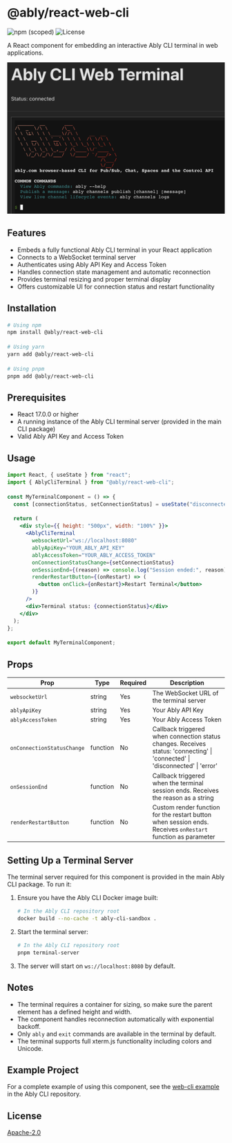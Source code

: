 # @ably/react-web-cli

![npm (scoped)](https://img.shields.io/npm/v/@ably/react-web-cli)
![License](https://img.shields.io/github/license/ably/cli)

A React component for embedding an interactive Ably CLI terminal in web applications.

![Ably Web CLI demo screenshot](assets/ably-web-cli-demo-screenshot.png)

## Features

- Embeds a fully functional Ably CLI terminal in your React application
- Connects to a WebSocket terminal server
- Authenticates using Ably API Key and Access Token
- Handles connection state management and automatic reconnection
- Provides terminal resizing and proper terminal display
- Offers customizable UI for connection status and restart functionality

## Installation

```bash
# Using npm
npm install @ably/react-web-cli

# Using yarn
yarn add @ably/react-web-cli

# Using pnpm
pnpm add @ably/react-web-cli
```

## Prerequisites

- React 17.0.0 or higher
- A running instance of the Ably CLI terminal server (provided in the main CLI package)
- Valid Ably API Key and Access Token

## Usage

```jsx
import React, { useState } from "react";
import { AblyCliTerminal } from "@ably/react-web-cli";

const MyTerminalComponent = () => {
  const [connectionStatus, setConnectionStatus] = useState("disconnected");

  return (
    <div style={{ height: "500px", width: "100%" }}>
      <AblyCliTerminal
        websocketUrl="ws://localhost:8080"
        ablyApiKey="YOUR_ABLY_API_KEY"
        ablyAccessToken="YOUR_ABLY_ACCESS_TOKEN"
        onConnectionStatusChange={setConnectionStatus}
        onSessionEnd={(reason) => console.log("Session ended:", reason)}
        renderRestartButton={(onRestart) => (
          <button onClick={onRestart}>Restart Terminal</button>
        )}
      />
      <div>Terminal status: {connectionStatus}</div>
    </div>
  );
};

export default MyTerminalComponent;
```

## Props

| Prop                       | Type     | Required | Description                                                                                                                  |
| -------------------------- | -------- | -------- | ---------------------------------------------------------------------------------------------------------------------------- |
| `websocketUrl`             | string   | Yes      | The WebSocket URL of the terminal server                                                                                     |
| `ablyApiKey`               | string   | Yes      | Your Ably API Key                                                                                                            |
| `ablyAccessToken`          | string   | Yes      | Your Ably Access Token                                                                                                       |
| `onConnectionStatusChange` | function | No       | Callback triggered when connection status changes. Receives status: 'connecting' \| 'connected' \| 'disconnected' \| 'error' |
| `onSessionEnd`             | function | No       | Callback triggered when the terminal session ends. Receives the reason as a string                                           |
| `renderRestartButton`      | function | No       | Custom render function for the restart button when session ends. Receives `onRestart` function as parameter                  |

## Setting Up a Terminal Server

The terminal server required for this component is provided in the main Ably CLI package. To run it:

1. Ensure you have the Ably CLI Docker image built:

   ```bash
   # In the Ably CLI repository root
   docker build --no-cache -t ably-cli-sandbox .
   ```

2. Start the terminal server:

   ```bash
   # In the Ably CLI repository root
   pnpm terminal-server
   ```

3. The server will start on `ws://localhost:8080` by default.

## Notes

- The terminal requires a container for sizing, so make sure the parent element has a defined height and width.
- The component handles reconnection automatically with exponential backoff.
- Only `ably` and `exit` commands are available in the terminal by default.
- The terminal supports full xterm.js functionality including colors and Unicode.

## Example Project

For a complete example of using this component, see the [web-cli example](https://github.com/ably/cli/tree/main/examples/web-cli) in the Ably CLI repository.

## License

[Apache-2.0](https://github.com/ably/cli/blob/main/LICENSE)
